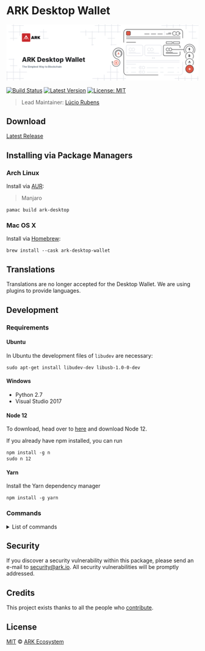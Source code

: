 # ARK Desktop Wallet

![Ark Desktop Wallet](./banner.png)

[![Build Status](https://badgen.now.sh/github/status/ArkEcosystem/desktop-wallet)](https://github.com/ArkEcosystem/desktop-wallet/actions?query=branch%3Adevelop)
[![Latest Version](https://badgen.now.sh/github/release/ArkEcosystem/desktop-wallet)](https://github.com/ArkEcosystem/desktop-wallet/releases)
[![License: MIT](https://badgen.now.sh/badge/license/MIT/green)](https://opensource.org/licenses/MIT)

> Lead Maintainer: [Lúcio Rubens](https://github.com/luciorubeens)

## Download

[Latest Release](https://github.com/ArkEcosystem/ark-desktop/releases/latest)

## Installing via Package Managers

### Arch Linux

Install via [AUR](https://aur.archlinux.org/packages/ark-desktop):

> Manjaro

```shell
pamac build ark-desktop
```

### Mac OS X

Install via [Homebrew](https://brew.sh/):

```shell
brew install --cask ark-desktop-wallet
```

## Translations

Translations are no longer accepted for the Desktop Wallet. We are using plugins to provide languages.

## Development

### Requirements

#### Ubuntu

In Ubuntu the development files of `libudev` are necessary:

```
sudo apt-get install libudev-dev libusb-1.0-0-dev
```

#### Windows

-   Python 2.7
-   Visual Studio 2017

#### Node 12

To download, head over to [here](https://nodejs.org/en/) and download Node 12.

If you already have npm installed, you can run

```
npm install -g n
sudo n 12
```

#### Yarn

Install the Yarn dependency manager

```
npm install -g yarn
```

### Commands

<details><summary>List of commands</summary>

```bash
# Install dependencies
yarn install

# Execute the electron application. Making changes in the code, updates the application (hot reloading).
yarn dev

# Execute the browser version application. Making changes in the code, updates the application (hot reloading) good for designing :3.
yarn start

# Runs linter over the files
yarn lint

# Try to automatically fix lint errors
yarn lint:fix

# Builds the production code for the react application
yarn build

# Build and electron application for production (Mac)
yarn build:mac

# Build and electron application for production (Linux)
yarn build:linux

# Build electron application for production (Windows - x32 and x64)
yarn build:wind

# Run the default test switch in default watch mode
yarn test

# Run unit tests and generate and display the coverage report
yarn test:coverage
```

</details>

## Security

If you discover a security vulnerability within this package, please send an e-mail to security@ark.io. All security vulnerabilities will be promptly addressed.

## Credits

This project exists thanks to all the people who [contribute](../../contributors).

## License

[MIT](LICENSE) © [ARK Ecosystem](https://ark.io)
